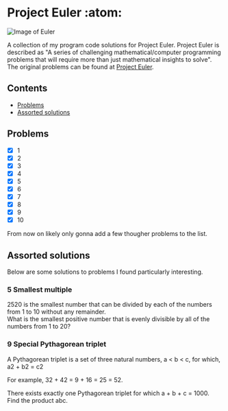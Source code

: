 # Project Euler :atom:
![Image of Euler](https://vedicmathschool.org/wp-content/uploads/2020/06/leonhard_1-1024x538.jpg)

A collection of my program code solutions for Project Euler. Project Euler is described as "A series of challenging mathematical/computer programming problems that will require more than just mathematical insights to solve". The original problems can be found at [Project Euler](https://projecteuler.net/archives).

## Contents
- [Problems](https://github.com/snoofalus/project_euler#problems)
- [Assorted solutions](https://github.com/snoofalus/glitre#datasett)

## Problems
- [x] 1
- [x] 2
- [x] 3
- [x] 4
- [x] 5
- [x] 6
- [x] 7
- [x] 8
- [x] 9
- [x] 10  

From now on likely only gonna add a few thougher problems to the list.

## Assorted solutions 
Below are some solutions to problems I found particularly interesting.

### 5 Smallest multiple

2520 is the smallest number that can be divided by each of the numbers from 1 to 10 without any remainder.  
What is the smallest positive number that is evenly divisible by all of the numbers from 1 to 20?

### 9 Special Pythagorean triplet

A Pythagorean triplet is a set of three natural numbers, a < b < c, for which,
a2 + b2 = c2

For example, 32 + 42 = 9 + 16 = 25 = 52.

There exists exactly one Pythagorean triplet for which a + b + c = 1000.
Find the product abc.
